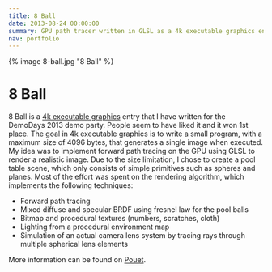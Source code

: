 ```yaml
---
title: 8 Ball
date: 2013-08-24 00:00:00
summary: GPU path tracer written in GLSL as a 4k executable graphics entry released at DemoDays 2013.
nav: portfolio
---
```


{% image 8-ball.jpg "8 Ball" %}

# 8 Ball

8 Ball is a [4k executable graphics](http://www.pouet.net/prodlist.php?order=thumbup&type%5B%5D=procedural+graphics&platform%5B%5D=Windows&page=1) entry that I have written for the DemoDays 2013 demo party. People seem to have liked it and it won 1st place. The goal in 4k executable graphics is to write a small program, with a maximum size of 4096 bytes, that generates a single image when executed. My idea was to implement forward path tracing on the GPU using GLSL to render a realistic image. Due to the size limitation, I chose to create a pool table scene, which only consists of simple primitives such as spheres and planes. Most of the effort was spent on the rendering algorithm, which implements the following techniques:

- Forward path tracing
- Mixed diffuse and specular BRDF using fresnel law for the pool balls
- Bitmap and procedural textures (numbers, scratches, cloth)
- Lighting from a procedural environment map
- Simulation of an actual camera lens system by tracing rays through multiple spherical lens elements

More information can be found on [Pouet](http://www.pouet.net/prod.php?which=61791).
